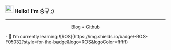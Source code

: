 ### <img src="https://media.giphy.com/media/hvRJCLFzcasrR4ia7z/giphy.gif" width="25px"> Hello! I'm 승규 ;)
---
<p align = "center">
  <a href ="https://velog.io/@ilovesogogi">Blog</a> • 
  <a href = "https://github.com/ilovesogogi">Github</a>
</p>
- 🌱 I’m currently learning ![ROS](https://img.shields.io/badge/-ROS-F05032?style=for-the-badge&logo=ROS&logoColor=ffffff) 
<!--
**ilovesogogi/ilovesogogi** is a ✨ _special_ ✨ repository because its `README.md` (this file) appears on your GitHub profile.

Here are some ideas to get you started:

- 🔭 I’m currently working on ...
- 🌱 I’m currently learning ...
- 👯 I’m looking to collaborate on ...
- 🤔 I’m looking for help with ...
- 💬 Ask me about ...
- 📫 How to reach me: ...
- 😄 Pronouns: ...
- ⚡ Fun fact: ...
-->

